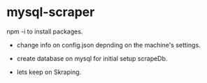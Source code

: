# mysql-scraper

npm -i to install packages.

* change info on config.json depnding on the machine's settings.

* create database on mysql for initial setup scrapeDb.

* lets keep on Skraping.
